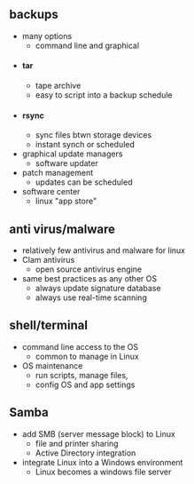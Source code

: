 ## backups
- many options
	- command line and graphical 
- #### tar
	- tape archive
	- easy to script into a backup schedule
- #### rsync
	- sync files btwn storage devices
	- instant synch or scheduled 
- graphical update managers
	- software updater
- patch management
	- updates can be scheduled
- software center
	- linux "app store"

## anti virus/malware
- relatively few antivirus and malware for linux
- Clam antivirus 
	- open source antivirus engine
- same best practices as any other OS
	- always update signature database
	- always use real-time scanning 

## shell/terminal 
- command line access to the OS
	- common to manage in Linux
- OS maintenance
	- run scripts, manage files,
	- config OS and app settings

## Samba
- add SMB (server message block) to Linux
	- file and printer sharing
	- Active Directory integration
- integrate Linux into a Windows environment
	- Linux becomes a windows file server 
